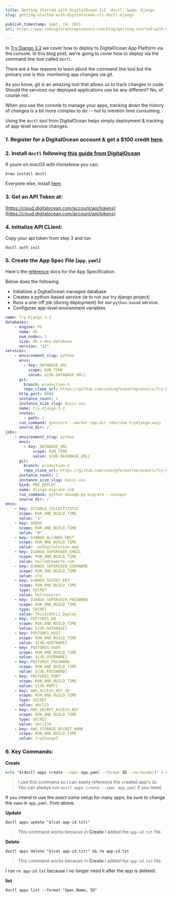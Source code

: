 ```yaml
---
title: Getting Started with DigitalOcean CLI `doctl` &amp; Django
slug: getting-started-with-digitalocean-cli-doctl-django

publish_timestamp: Sept. 19, 2021
url: https://www.codingforentrepreneurs.com/blog/getting-started-with-digitalocean-cli-doctl-django/

---
```


In [Try Django 3.2](https://www.codingforentrepreneurs.com/projects/try-django-3-2) we cover how to deploy to DigitalOcean App Platform via the console. In this blog post, we're going to cover how to deploy via the command line tool called `doctl`.

There are a few reasons to learn about the command line tool but the primary one is this: monitoring app changes via git.

As you know, git is an amazing tool that allows us to track changes in code. Should the services our deployed applications use be any different?  No, of course not.

When you use the console to manage your apps, tracking down the history of changes is a bit more complex to do -- not to mention time consuming.

Using the `doctl` tool from DigitalOcean helps simply deployment & tracking of app-level service changes.


### 1. Register for a DigitalOcean account & get a $100 credit [here](https://do.co/cfe-sh).


###  2. Install `doctl` following [this guide from DigitalOcean](https://docs.digitalocean.com/reference/doctl/how-to/install/)

If youre on _macOS with Homebrew_ you can:
```
brew install doctl
```
Everyone else, install [here](https://docs.digitalocean.com/reference/doctl/how-to/install/).


###  3. Get an API Token at:

[https://cloud.digitalocean.com/account/api/tokens](https://cloud.digitalocean.com/account/api/tokens)



###  4. Initialize API CLient:
Copy your api token from step 3 and run
```
doctl auth init
```

### 5. Create the App Spec File (`app.yaml`)
Here's the [reference](https://docs.digitalocean.com/products/app-platform/references/app-specification-reference/) docs for the App Specification. 

Below does the following:

- Initializes a DigitalOcean managed database
- Creates a python-based service (ie to run our try django project)
- Runs a one-off job (during deployment) for our `python-based` service.
- Configures app-level environment variables

```yaml
name: Try Django 3.2
databases:
    - engine: PG
      name: db
      num_nodes: 1
      size: db-s-dev-database
      version: "12"
services:
    - environment_slug: python
      envs:
        - key: DATABASE_URL
          scope: RUN_TIME
          value: ${db.DATABASE_URL}
      git:
        branch: production-3
        repo_clone_url: https://github.com/codingforentrepreneurs/Try-Django-3.2.git
      http_port: 8080
      instance_count: 1
      instance_size_slug: basic-xxs
      name: try-django-3-2
      routes:
        - path: /
      run_command: gunicorn --worker-tmp-dir /dev/shm trydjango.wsgi
      source_dir: /
jobs:
    - environment_slug: python
      envs:
        - key: DATABASE_URL
            scope: RUN_TIME
            value: ${db.DATABASE_URL}
      git:
        branch: production-3
        repo_clone_url: https://github.com/codingforentrepreneurs/Try-Django-3.2.git
      instance_count: 1
      instance_size_slug: basic-xxs
      kind: PRE_DEPLOY
      name: django-migrate-job
      run_command: python manage.py migrate --noinput
      source_dir: /
envs:
    - key: DISABLE_COLLECTSTATIC
      scope: RUN_AND_BUILD_TIME
      value: "1"
    - key: DEBUG
      scope: RUN_AND_BUILD_TIME
      value: "0"
    - key: DJANGO_ALLOWED_HOST
      scope: RUN_AND_BUILD_TIME
      value: .ondigitalocean.app
    - key: DJANGO_SUPERUSER_EMAIL
      scope: RUN_AND_BUILD_TIME
      value: hello@teamcfe.com
    - key: DJANGO_SUPERUSER_USERNAME
      scope: RUN_AND_BUILD_TIME
      value: cfe
    - key: DJANGO_SECRET_KEY
      scope: RUN_AND_BUILD_TIME
      type: SECRET
      value: hellosecret
    - key: DJANGO_SUPERUSER_PASSWORD
      scope: RUN_AND_BUILD_TIME
      type: SECRET
      value: ThisIsDOCLI_Deploy
    - key: POSTGRES_DB
      scope: RUN_AND_BUILD_TIME
      value: ${db.DATABASE}
    - key: POSTGRES_HOST
      scope: RUN_AND_BUILD_TIME
      value: ${db.HOSTNAME}
    - key: POSTGRES_USER
      scope: RUN_AND_BUILD_TIME
      value: ${db.USERNAME}
    - key: POSTGRES_PASSWORD
      scope: RUN_AND_BUILD_TIME
      value: ${db.PASSWORD}
    - key: POSTGRES_PORT
      scope: RUN_AND_BUILD_TIME
      value: ${db.PORT}
    - key: AWS_ACCESS_KEY_ID
      scope: RUN_AND_BUILD_TIME
      type: SECRET
      value: abc123
    - key: AWS_SECRET_ACCESS_KEY
      scope: RUN_AND_BUILD_TIME
      type: SECRET
      value: abc1234
    - key: AWS_STORAGE_BUCKET_NAME
      scope: RUN_AND_BUILD_TIME
      value: trydjango3
```


### 6. Key Commands:


__Create__
```bash
echo "$(doctl apps create --spec app.yaml --format ID --no-header)" > app-id.txt
```
> I use this command so I can easily reference the created app's `ID`. You can always run  `doctl apps create --spec app.yaml` if you need.

If you intend to use the *exact same* setup for many apps, be sure to change the `name` in `app.yaml`. from above.


__Update__
```
doctl apps update "$(cat app-id.txt)"
```
> This command works because in __Create__ I added the `app-id.txt` file.



__Delete__
```
doctl apps delete "$(cat app-id.txt)" && rm app-id.txt
```
> This command works because in __Create__ I added the `app-id.txt` file.

I run `rm app-id.txt` because I no longer need it after the app is deleted. 

__list__

```
doctl apps list --format "Spec.Name, ID"
```